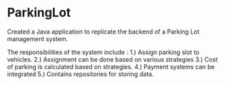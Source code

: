 # ParkingLot
Created a Java application to replicate the backend of a Parking Lot management system.

The responsibilities of the system include :
1.) Assign parking slot to vehicles.
2.) Assignment can be done based on various strategies 
3.) Cost of parking is calculated based on strategies.
4.) Payment systems can be integrated
5.) Contains repositories for storing data.

